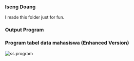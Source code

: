 ### Iseng Doang

I made this folder just for fun.

### Output Program

### Program tabel data mahasiswa (Enhanced Version)

![ss program](https://res.cloudinary.com/mrafliy/image/upload/v1631637175/prak-alpro-2021-1/Tugas%201/Screenshot_Output_IsengData.png)
